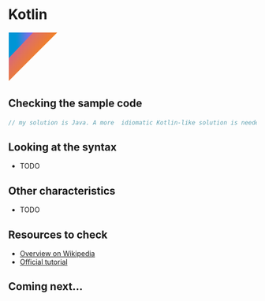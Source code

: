 # Kotlin

![Kotlin](../pic/Kotlin.png)

## Checking the sample code

```kotlin runnable
// my solution is Java. A more  idiomatic Kotlin-like solution is needed here to show...
```

## Looking at the syntax

- TODO

## Other characteristics

- TODO

## Resources to check

- [Overview on Wikipedia](https://en.wikipedia.org/wiki/Kotlin_(programming_language))
- [Official tutorial](https://kotlinlang.org/docs/getting-started.html)

## Coming next...
